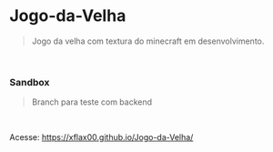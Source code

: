 # Jogo-da-Velha
>Jogo da velha com textura do minecraft em desenvolvimento.
<br>

### Sandbox
> Branch para teste com backend

<br>

Acesse: https://xflax00.github.io/Jogo-da-Velha/